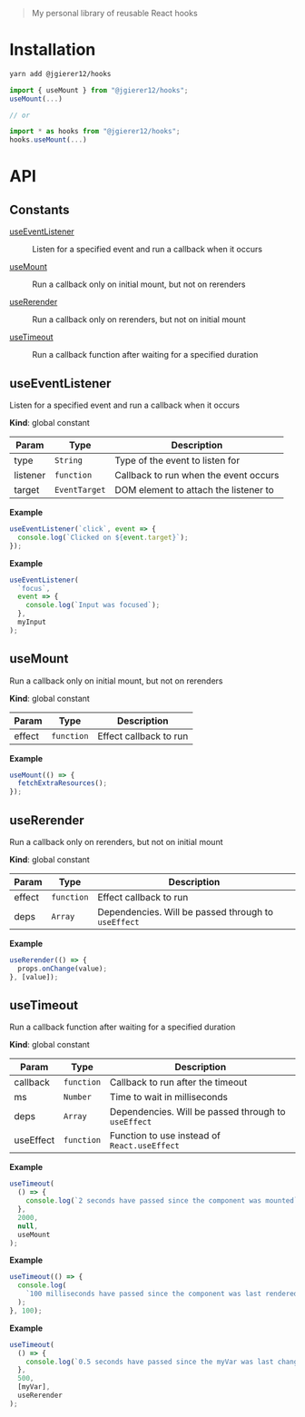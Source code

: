 > My personal library of reusable React hooks

# Installation

```sh
yarn add @jgierer12/hooks
```

```js
import { useMount } from "@jgierer12/hooks";
useMount(...)

// or

import * as hooks from "@jgierer12/hooks";
hooks.useMount(...)
```

# API

## Constants

<dl>
<dt><a href="#useEventListener">useEventListener</a></dt>
<dd><p>Listen for a specified event and run a callback when it occurs</p>
</dd>
<dt><a href="#useMount">useMount</a></dt>
<dd><p>Run a callback only on initial mount, but not on rerenders</p>
</dd>
<dt><a href="#useRerender">useRerender</a></dt>
<dd><p>Run a callback only on rerenders, but not on initial mount</p>
</dd>
<dt><a href="#useTimeout">useTimeout</a></dt>
<dd><p>Run a callback function after waiting for a specified duration</p>
</dd>
</dl>

<a name="useEventListener"></a>

## useEventListener

Listen for a specified event and run a callback when it occurs

**Kind**: global constant

| Param    | Type                     | Description                           |
| -------- | ------------------------ | ------------------------------------- |
| type     | <code>String</code>      | Type of the event to listen for       |
| listener | <code>function</code>    | Callback to run when the event occurs |
| target   | <code>EventTarget</code> | DOM element to attach the listener to |

**Example**

```js
useEventListener(`click`, event => {
  console.log(`Clicked on ${event.target}`);
});
```

**Example**

```js
useEventListener(
  `focus`,
  event => {
    console.log(`Input was focused`);
  },
  myInput
);
```

<a name="useMount"></a>

## useMount

Run a callback only on initial mount, but not on rerenders

**Kind**: global constant

| Param  | Type                  | Description            |
| ------ | --------------------- | ---------------------- |
| effect | <code>function</code> | Effect callback to run |

**Example**

```js
useMount(() => {
  fetchExtraResources();
});
```

<a name="useRerender"></a>

## useRerender

Run a callback only on rerenders, but not on initial mount

**Kind**: global constant

| Param  | Type                  | Description                                         |
| ------ | --------------------- | --------------------------------------------------- |
| effect | <code>function</code> | Effect callback to run                              |
| deps   | <code>Array</code>    | Dependencies. Will be passed through to `useEffect` |

**Example**

```js
useRerender(() => {
  props.onChange(value);
}, [value]);
```

<a name="useTimeout"></a>

## useTimeout

Run a callback function after waiting for a specified duration

**Kind**: global constant

| Param     | Type                  | Description                                         |
| --------- | --------------------- | --------------------------------------------------- |
| callback  | <code>function</code> | Callback to run after the timeout                   |
| ms        | <code>Number</code>   | Time to wait in milliseconds                        |
| deps      | <code>Array</code>    | Dependencies. Will be passed through to `useEffect` |
| useEffect | <code>function</code> | Function to use instead of `React.useEffect`        |

**Example**

```js
useTimeout(
  () => {
    console.log(`2 seconds have passed since the component was mounted`);
  },
  2000,
  null,
  useMount
);
```

**Example**

```js
useTimeout(() => {
  console.log(
    `100 milliseconds have passed since the component was last rendered`
  );
}, 100);
```

**Example**

```js
useTimeout(
  () => {
    console.log(`0.5 seconds have passed since the myVar was last changed`);
  },
  500,
  [myVar],
  useRerender
);
```
